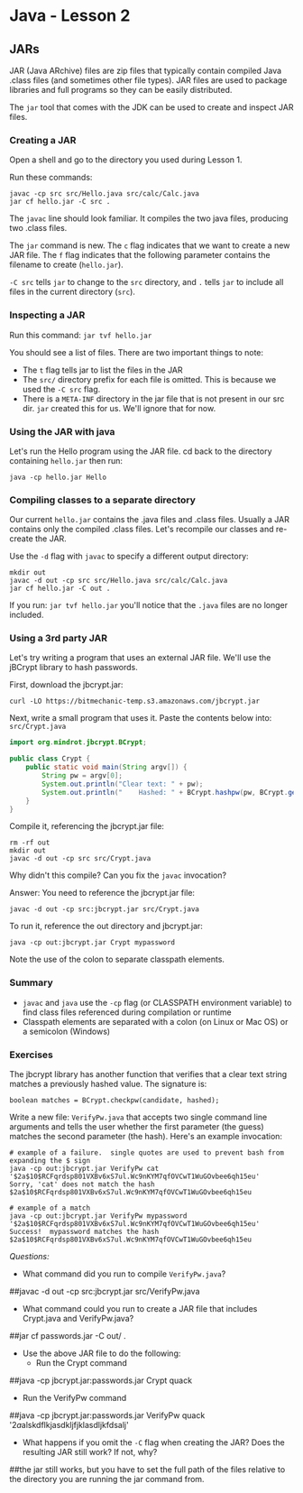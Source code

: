 # Java - Lesson 2

## JARs

JAR (Java ARchive) files are zip files that typically contain compiled Java .class files
(and sometimes other file types).  JAR files are used to package libraries and full
programs so they can be easily distributed.

The `jar` tool that comes with the JDK can be used to create and inspect JAR files.

### Creating a JAR

Open a shell and go to the directory you used during Lesson 1.

Run these commands:

```
javac -cp src src/Hello.java src/calc/Calc.java
jar cf hello.jar -C src .
```

The `javac` line should look familiar.  It compiles the two java files, producing two .class files.

The `jar` command is new.  The `c` flag indicates that we want to create a new JAR file.  The `f` flag
indicates that the following parameter contains the filename to create (`hello.jar`).

`-C src` tells `jar` to change to the `src` directory, and `.` tells `jar` to include all files in the
current directory (`src`).

### Inspecting a JAR

Run this command:  `jar tvf hello.jar`

You should see a list of files.  There are two important things to note:

* The `t` flag tells jar to list the files in the JAR
* The `src/` directory prefix for each file is omitted.  This is because we used the `-C src` flag.
* There is a `META-INF` directory in the jar file that is not present in our src dir.  `jar` created
this for us.  We'll ignore that for now.

### Using the JAR with java

Let's run the Hello program using the JAR file.
cd back to the directory containing `hello.jar` then run:

```
java -cp hello.jar Hello
```

### Compiling classes to a separate directory

Our current `hello.jar` contains the .java files and .class files.
Usually a JAR contains only the compiled .class files.  Let's
recompile our classes and re-create the JAR.

Use the `-d` flag with `javac` to specify a different output directory:

```
mkdir out
javac -d out -cp src src/Hello.java src/calc/Calc.java
jar cf hello.jar -C out .
```

If you run: `jar tvf hello.jar` you'll notice that the `.java` files are no longer
included.

### Using a 3rd party JAR

Let's try writing a program that uses an external JAR file.
We'll use the jBCrypt library to hash passwords.

First, download the jbcrypt.jar:

```
curl -LO https://bitmechanic-temp.s3.amazonaws.com/jbcrypt.jar
```

Next, write a small program that uses it. Paste the contents below into: `src/Crypt.java`

```java
import org.mindrot.jbcrypt.BCrypt;

public class Crypt {
    public static void main(String argv[]) {
        String pw = argv[0];
        System.out.println("Clear text: " + pw);
        System.out.println("    Hashed: " + BCrypt.hashpw(pw, BCrypt.gensalt()));
    }
}
```

Compile it, referencing the jbcrypt.jar file:

```
rm -rf out
mkdir out
javac -d out -cp src src/Crypt.java
```

Why didn't this compile?  Can you fix the `javac` invocation?

Answer: You need to reference the jbcrypt.jar file:

```
javac -d out -cp src:jbcrypt.jar src/Crypt.java
```

To run it, reference the out directory and jbcrypt.jar:

```
java -cp out:jbcrypt.jar Crypt mypassword
```

Note the use of the colon to separate classpath elements.

### Summary

* `javac` and `java` use the `-cp` flag (or CLASSPATH environment variable) to find class files
referenced during compilation or runtime
* Classpath elements are separated with a colon (on Linux or Mac OS) or a semicolon (Windows)

### Exercises

The jbcrypt library has another function that verifies that a clear text string matches a
previously hashed value.  The signature is:

```
boolean matches = BCrypt.checkpw(candidate, hashed);
```

Write a new file: `VerifyPw.java` that accepts two single command line arguments and
tells the user whether the first parameter (the guess) matches the second parameter
(the hash).  Here's an example invocation:

```
# example of a failure.  single quotes are used to prevent bash from expanding the $ sign
java -cp out:jbcrypt.jar VerifyPw cat '$2a$10$RCFqrdsp801VXBv6xS7ul.Wc9nKYM7qfOVCwT1WuGOvbee6qh15eu'
Sorry, 'cat' does not match the hash $2a$10$RCFqrdsp801VXBv6xS7ul.Wc9nKYM7qfOVCwT1WuGOvbee6qh15eu

# example of a match
java -cp out:jbcrypt.jar VerifyPw mypassword '$2a$10$RCFqrdsp801VXBv6xS7ul.Wc9nKYM7qfOVCwT1WuGOvbee6qh15eu'
Success!  mypassword matches the hash $2a$10$RCFqrdsp801VXBv6xS7ul.Wc9nKYM7qfOVCwT1WuGOvbee6qh15eu
```

*Questions:*

* What command did you run to compile `VerifyPw.java`?

##javac -d out -cp src:jbcrypt.jar src/VerifyPw.java

* What command could you run to create a JAR file that includes Crypt.java and VerifyPw.java?

##jar cf passwords.jar -C out/ .

* Use the above JAR file to do the following:
  * Run the Crypt command

##java -cp jbcrypt.jar:passwords.jar Crypt quack

  * Run the VerifyPw command

##java -cp jbcrypt.jar:passwords.jar VerifyPw quack '$2a$alskdflkjasdkljfjklasdljkfdsalj'

* What happens if you omit the `-C` flag when creating the JAR?  Does the resulting JAR still work?  If not, why?

##the jar still works, but you have to set the full path of the files relative to the directory you are running the jar command from.

